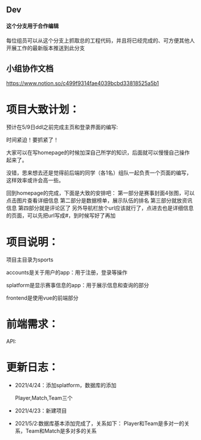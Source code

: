 ## Dev
#### 这个分支用于合作编辑

每位组员可以从这个分支上抓取总的工程代码，并且将已经完成的、可方便其他人开展工作的最新版本推送到此分支

## 小组协作文档

https://www.notion.so/c499f9314fae4039bcbd33818525a5b1

# 项目大致计划：
预计在5/9日ddl之前完成主页和登录界面的编写:

时间紧迫！要抓紧了！

大家可以在写homepage的时候加深自己所学的知识，后面就可以慢慢自己操作起来了。

没错，思来想去还是觉得前后端的同学（各1名）组队一起负责一个页面的编写，这样效率或许会高一些。

回到homepage的完成，下面是大致的安排吧：
第一部分是赛事封面4张图，可以点击图片查看详细信息
第二部分是数据榜单，展示队伍的排名
第三部分就放资讯信息
第四部分就是评论区了
另外导航栏放个url应该就行了，点进去也是详细信息的页面，可以先把url写成#，到时候写好了再加

# 项目说明：

项目主目录为sports

accounts是关于用户的app：用于注册，登录等操作

splatform是显示赛事信息的app：用于展示信息和查询的部分

frontend是使用vue的前端部分

# 前端需求：

API:

# 更新日志：

* 2021/4/24：添加splatform，数据库的添加

  Player,Match,Team三个

* 2021/4/23：新建项目

* 2021/5/2:数据库基本添加完成了，关系如下：
  Player和Team是多对一的关系，Team和Match是多对多的关系

  